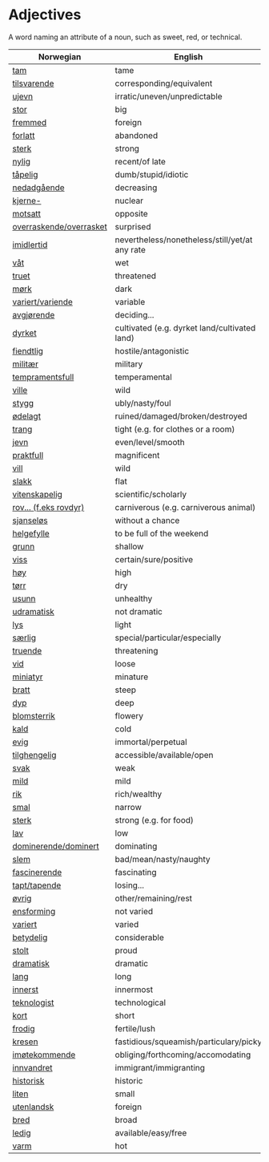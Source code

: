 # Adjectives

A word naming an attribute of a noun, such as sweet, red, or technical.

| Norwegian | English |
| --- | --- |
| [tam](https://www.ordnett.no/search?language=no&phrase=tam) | tame |
| [tilsvarende](https://www.ordnett.no/search?language=no&phrase=tilsvarende) | corresponding/equivalent |
| [ujevn](https://www.ordnett.no/search?language=no&phrase=ujevn) | irratic/uneven/unpredictable |
| [stor](https://www.ordnett.no/search?language=no&phrase=stor) | big |
| [fremmed](https://www.ordnett.no/search?language=no&phrase=fremmed) | foreign |
| [forlatt](https://www.ordnett.no/search?language=no&phrase=forlatt) | abandoned |
| [sterk](https://www.ordnett.no/search?language=no&phrase=sterk) | strong |
| [nylig](https://www.ordnett.no/search?language=no&phrase=nylig) | recent/of late |
| [tåpelig](https://www.ordnett.no/search?language=no&phrase=tåpelig) | dumb/stupid/idiotic |
| [nedadgående](https://www.ordnett.no/search?language=no&phrase=nedadgående) | decreasing |
| [kjerne-](https://www.ordnett.no/search?language=no&phrase=kjerne-) | nuclear |
| [motsatt](https://www.ordnett.no/search?language=no&phrase=motsatt) | opposite |
| [overraskende/overrasket](https://www.ordnett.no/search?language=no&phrase=overraskende/overrasket) | surprised |
| [imidlertid](https://www.ordnett.no/search?language=no&phrase=imidlertid) | nevertheless/nonetheless/still/yet/at any rate |
| [våt](https://www.ordnett.no/search?language=no&phrase=våt) | wet |
| [truet](https://www.ordnett.no/search?language=no&phrase=truet) | threatened |
| [mørk](https://www.ordnett.no/search?language=no&phrase=mørk) | dark |
| [variert/variende](https://www.ordnett.no/search?language=no&phrase=variert/variende) | variable |
| [avgjørende](https://www.ordnett.no/search?language=no&phrase=avgjørende) | deciding... |
| [dyrket](https://www.ordnett.no/search?language=no&phrase=dyrket) | cultivated (e.g. dyrket land/cultivated land) |
| [fiendtlig](https://www.ordnett.no/search?language=no&phrase=fiendtlig) | hostile/antagonistic |
| [militær](https://www.ordnett.no/search?language=no&phrase=militær) | military |
| [tempramentsfull](https://www.ordnett.no/search?language=no&phrase=tempramentsfull) | temperamental |
| [ville](https://www.ordnett.no/search?language=no&phrase=ville) | wild |
| [stygg](https://www.ordnett.no/search?language=no&phrase=stygg) | ubly/nasty/foul |
| [ødelagt](https://www.ordnett.no/search?language=no&phrase=ødelagt) | ruined/damaged/broken/destroyed |
| [trang](https://www.ordnett.no/search?language=no&phrase=trang) | tight (e.g. for clothes or a room) |
| [jevn](https://www.ordnett.no/search?language=no&phrase=jevn) | even/level/smooth |
| [praktfull](https://www.ordnett.no/search?language=no&phrase=praktfull) | magnificent |
| [vill](https://www.ordnett.no/search?language=no&phrase=vill) | wild |
| [slakk](https://www.ordnett.no/search?language=no&phrase=slakk) | flat |
| [vitenskapelig](https://www.ordnett.no/search?language=no&phrase=vitenskapelig) | scientific/scholarly |
| [rov... (f.eks rovdyr)](https://www.ordnett.no/search?language=no&phrase=rov...%20(f.eks%20rovdyr)) | carniverous (e.g. carniverous animal) |
| [sjanseløs](https://www.ordnett.no/search?language=no&phrase=sjanseløs) | without a chance |
| [helgefylle](https://www.ordnett.no/search?language=no&phrase=helgefylle) | to be full of the weekend |
| [grunn](https://www.ordnett.no/search?language=no&phrase=grunn) | shallow |
| [viss](https://www.ordnett.no/search?language=no&phrase=viss) | certain/sure/positive |
| [høy](https://www.ordnett.no/search?language=no&phrase=høy) | high |
| [tørr](https://www.ordnett.no/search?language=no&phrase=tørr) | dry |
| [usunn](https://www.ordnett.no/search?language=no&phrase=usunn) | unhealthy |
| [udramatisk](https://www.ordnett.no/search?language=no&phrase=udramatisk) | not dramatic |
| [lys](https://www.ordnett.no/search?language=no&phrase=lys) | light |
| [særlig](https://www.ordnett.no/search?language=no&phrase=særlig) | special/particular/especially |
| [truende](https://www.ordnett.no/search?language=no&phrase=truende) | threatening |
| [vid](https://www.ordnett.no/search?language=no&phrase=vid) | loose |
| [miniatyr](https://www.ordnett.no/search?language=no&phrase=miniatyr) | minature |
| [bratt](https://www.ordnett.no/search?language=no&phrase=bratt) | steep |
| [dyp](https://www.ordnett.no/search?language=no&phrase=dyp) | deep |
| [blomsterrik](https://www.ordnett.no/search?language=no&phrase=blomsterrik) | flowery |
| [kald](https://www.ordnett.no/search?language=no&phrase=kald) | cold |
| [evig](https://www.ordnett.no/search?language=no&phrase=evig) | immortal/perpetual |
| [tilghengelig](https://www.ordnett.no/search?language=no&phrase=tilghengelig) | accessible/available/open |
| [svak](https://www.ordnett.no/search?language=no&phrase=svak) | weak |
| [mild](https://www.ordnett.no/search?language=no&phrase=mild) | mild |
| [rik](https://www.ordnett.no/search?language=no&phrase=rik) | rich/wealthy |
| [smal](https://www.ordnett.no/search?language=no&phrase=smal) | narrow |
| [sterk](https://www.ordnett.no/search?language=no&phrase=sterk) | strong (e.g. for food) |
| [lav](https://www.ordnett.no/search?language=no&phrase=lav) | low |
| [dominerende/dominert](https://www.ordnett.no/search?language=no&phrase=dominerende/dominert) | dominating |
| [slem](https://www.ordnett.no/search?language=no&phrase=slem) | bad/mean/nasty/naughty |
| [fascinerende](https://www.ordnett.no/search?language=no&phrase=fascinerende) | fascinating |
| [tapt/tapende](https://www.ordnett.no/search?language=no&phrase=tapt/tapende) | losing... |
| [øvrig](https://www.ordnett.no/search?language=no&phrase=øvrig) | other/remaining/rest |
| [ensforming](https://www.ordnett.no/search?language=no&phrase=ensforming) | not varied |
| [variert](https://www.ordnett.no/search?language=no&phrase=variert) | varied |
| [betydelig](https://www.ordnett.no/search?language=no&phrase=betydelig) | considerable |
| [stolt](https://www.ordnett.no/search?language=no&phrase=stolt) | proud |
| [dramatisk](https://www.ordnett.no/search?language=no&phrase=dramatisk) | dramatic |
| [lang](https://www.ordnett.no/search?language=no&phrase=lang) | long |
| [innerst](https://www.ordnett.no/search?language=no&phrase=innerst) | innermost |
| [teknologist](https://www.ordnett.no/search?language=no&phrase=teknologist) | technological |
| [kort](https://www.ordnett.no/search?language=no&phrase=kort) | short |
| [frodig](https://www.ordnett.no/search?language=no&phrase=frodig) | fertile/lush |
| [kresen](https://www.ordnett.no/search?language=no&phrase=kresen) | fastidious/squeamish/particulary/picky |
| [imøtekommende](https://www.ordnett.no/search?language=no&phrase=imøtekommende) | obliging/forthcoming/accomodating |
| [innvandret](https://www.ordnett.no/search?language=no&phrase=innvandret) | immigrant/immigranting |
| [historisk](https://www.ordnett.no/search?language=no&phrase=historisk) | historic |
| [liten](https://www.ordnett.no/search?language=no&phrase=liten) | small |
| [utenlandsk](https://www.ordnett.no/search?language=no&phrase=utenlandsk) | foreign |
| [bred](https://www.ordnett.no/search?language=no&phrase=bred) | broad |
| [ledig](https://www.ordnett.no/search?language=no&phrase=ledig) | available/easy/free |
| [varm](https://www.ordnett.no/search?language=no&phrase=varm) | hot |

